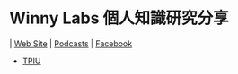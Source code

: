 # Winny Labs 個人知識研究分享

| [Web Site](https://github.com/wanyutang/winny-labs/blob/main/README.md) | [Podcasts](https://open.firstory.me/user/clqtl3suy0fi901ux8linemb9) | [Facebook](https://www.facebook.com/people/Winny-Labs/61573904066504/)

- [TPIU](https://www.tpisoftware.com/tpu)
